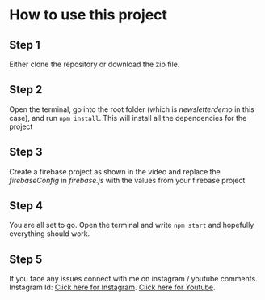 # How to use this project

## Step 1

Either clone the repository or download the zip file.

## Step 2

Open the terminal, go into the root folder (which is _newsletterdemo_ in this case), and run `npm install`. This will install all the dependencies for the project

## Step 3

Create a firebase project as shown in the video and replace the _firebaseConfig_ in _firebase.js_ with the values from your firebase project

## Step 4

You are all set to go. Open the terminal and write `npm start` and hopefully everything should work.

## Step 5

If you face any issues connect with me on instagram / youtube comments. Instagram Id: [Click here for Instagram](https://instagram.com/anotherwebguy).
[Click here for Youtube](https://youtube.com/c/anotherwebguy).

